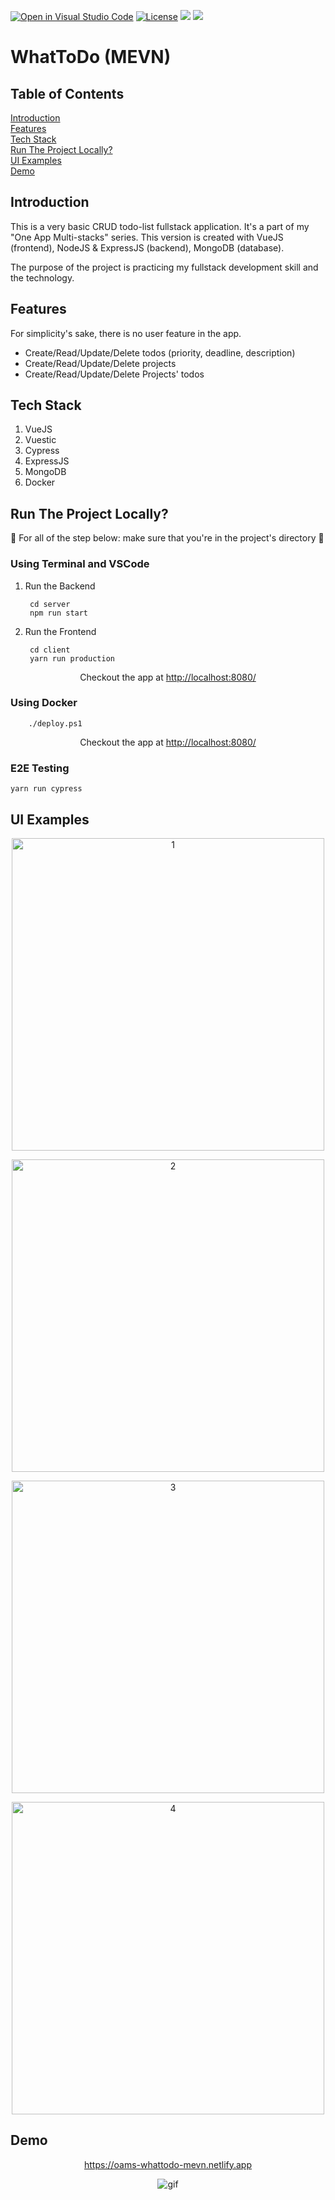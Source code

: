 [![Open in Visual Studio Code](https://open.vscode.dev/badges/open-in-vscode.svg)](https://open.vscode.dev/vincentlev/oams-whattodo-mevn-fullstack)
[![License](https://img.shields.io/badge/license-MIT-orange.svg?style=flat-square)](http://opensource.org/licenses/MIT)
![](https://img.shields.io/netlify/8c506cc0-ed1b-4198-9766-1be8928e807c?style=flat-square)
![](https://img.shields.io/github/issues-raw/VincentLeV/oams-whattodo-mevn-fullstack?style=flat-square)
<br/>

# WhatToDo (MEVN)

## Table of Contents
[Introduction](#introduction)
<br/>
[Features](#features)
<br/>
[Tech Stack](#tech-stack)
<br/>
[Run The Project Locally?](#run-the-project-locally)
<br/>
[UI Examples](#ui-examples)
<br/>
[Demo](#demo)

## Introduction
This is a very basic CRUD todo-list fullstack application. It's a part of my "One App Multi-stacks" series. This version is created with VueJS (frontend), NodeJS & ExpressJS (backend), MongoDB (database).

The purpose of the project is practicing my fullstack development skill and the technology. 

## Features
For simplicity's sake, there is no user feature in the app.

- Create/Read/Update/Delete todos (priority, deadline, description)
- Create/Read/Update/Delete projects
- Create/Read/Update/Delete Projects' todos

## Tech Stack
1. VueJS
2. Vuestic
3. Cypress
4. ExpressJS
5. MongoDB
6. Docker

## Run The Project Locally?

:loudspeaker: For all of the step below: make sure that you're in the project's directory :loudspeaker:
### Using Terminal and VSCode

1. Run the Backend
        
        cd server
        npm run start

2. Run the Frontend

        cd client
        yarn run production

<p align="center">Checkout the app at <a href="http://localhost:8080/" target="_blank">http://localhost:8080/</a></p>

### Using Docker

        ./deploy.ps1

<p align="center">Checkout the app at <a href="http://localhost:8080/" target="_blank">http://localhost:8080/</a></p>

### E2E Testing

    yarn run cypress

## UI Examples

<p align="center">
    <img src="https://user-images.githubusercontent.com/49280437/151970913-db9de6e2-42da-4817-9f32-177a79167549.jpg" alt="1" width="500px" />
</p>

<p align="center">
    <img src="https://user-images.githubusercontent.com/49280437/151970921-5f844029-c70f-4558-8534-61b49051d183.jpg" alt="2" width="500px" />
</p>

<p align="center">
    <img src="https://user-images.githubusercontent.com/49280437/151970929-d48cf0a6-d48b-4510-acb5-093c29e9faaa.jpg" alt="3" width="500px" />
</p>

<p align="center">
    <img src="https://user-images.githubusercontent.com/49280437/151970935-d37dcbee-6286-4345-97fa-6e382b38f538.jpg" alt="4" width="500px" />
</p>

## Demo

<a href="https://oams-whattodo-mevn.netlify.app" target="_blank">
    <p align="center">https://oams-whattodo-mevn.netlify.app</p>
</a>

<p align="center">
    <img src="https://user-images.githubusercontent.com/49280437/151970950-14506317-709d-42bc-8485-b84f8e626c5c.gif" alt="gif" />
</p>